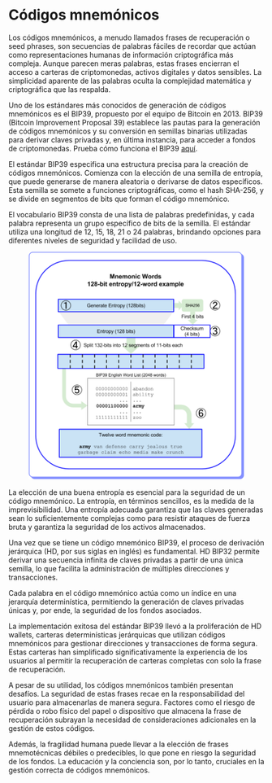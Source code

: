 # Códigos mnemónicos

Los códigos mnemónicos, a menudo llamados frases de recuperación o seed phrases, son secuencias de palabras fáciles de recordar que actúan como representaciones humanas de información criptográfica más compleja. Aunque parecen meras palabras, estas frases encierran el acceso a carteras de criptomonedas, activos digitales y datos sensibles. La simplicidad aparente de las palabras oculta la complejidad matemática y criptográfica que las respalda.

Uno de los estándares más conocidos de generación de códigos mnemónicos es el BIP39, propuesto por el equipo de Bitcoin en 2013. BIP39 (Bitcoin Improvement Proposal 39) establece las pautas para la generación de códigos mnemónicos y su conversión en semillas binarias utilizadas para derivar claves privadas y, en última instancia, para acceder a fondos de criptomonedas. Prueba cómo funciona el BIP39 [aquí](https://iancoleman.io/bip39/).

El estándar BIP39 especifica una estructura precisa para la creación de códigos mnemónicos. Comienza con la elección de una semilla de entropía, que puede generarse de manera aleatoria o derivarse de datos específicos. Esta semilla se somete a funciones criptográficas, como el hash SHA-256, y se divide en segmentos de bits que forman el código mnemónico.

El vocabulario BIP39 consta de una lista de palabras predefinidas, y cada palabra representa un grupo específico de bits de la semilla. El estándar utiliza una longitud de 12, 15, 18, 21 o 24 palabras, brindando opciones para diferentes niveles de seguridad y facilidad de uso.

<figure><img src="../../.gitbook/assets/EDP_mod1_8_gb.png" alt=""><figcaption></figcaption></figure>

La elección de una buena entropía es esencial para la seguridad de un código mnemónico. La entropía, en términos sencillos, es la medida de la imprevisibilidad. Una entropía adecuada garantiza que las claves generadas sean lo suficientemente complejas como para resistir ataques de fuerza bruta y garantiza la seguridad de los activos almacenados.

Una vez que se tiene un código mnemónico BIP39, el proceso de derivación jerárquica (HD, por sus siglas en inglés) es fundamental. HD BIP32 permite derivar una secuencia infinita de claves privadas a partir de una única semilla, lo que facilita la administración de múltiples direcciones y transacciones.

Cada palabra en el código mnemónico actúa como un índice en una jerarquía determinística, permitiendo la generación de claves privadas únicas y, por ende, la seguridad de los fondos asociados.

La implementación exitosa del estándar BIP39 llevó a la proliferación de HD wallets, carteras determinísticas jerárquicas que utilizan códigos mnemónicos para gestionar direcciones y transacciones de forma segura. Estas carteras han simplificado significativamente la experiencia de los usuarios al permitir la recuperación de carteras completas con solo la frase de recuperación.

A pesar de su utilidad, los códigos mnemónicos también presentan desafíos. La seguridad de estas frases recae en la responsabilidad del usuario para almacenarlas de manera segura. Factores como el riesgo de pérdida o robo físico del papel o dispositivo que almacena la frase de recuperación subrayan la necesidad de consideraciones adicionales en la gestión de estos códigos.

Además, la fragilidad humana puede llevar a la elección de frases mnemotécnicas débiles o predecibles, lo que pone en riesgo la seguridad de los fondos. La educación y la conciencia son, por lo tanto, cruciales en la gestión correcta de códigos mnemónicos.
